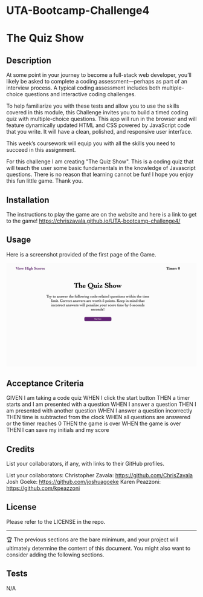 # UTA-Bootcamp-Challenge4

# The Quiz Show 

## Description 
At some point in your journey to become a full-stack web developer, you’ll likely be asked to complete a coding assessment—perhaps as part of an interview process. A typical coding assessment includes both multiple-choice questions and interactive coding challenges.

To help familiarize you with these tests and allow you to use the skills covered in this module, this Challenge invites you to build a timed coding quiz with multiple-choice questions. This app will run in the browser and will feature dynamically updated HTML and CSS powered by JavaScript code that you write. It will have a clean, polished, and responsive user interface.

This week’s coursework will equip you with all the skills you need to succeed in this assignment.

For this challenge I am creating "The Quiz Show". This is a coding quiz that will teach the user some basic fundamentals in the knowledge of Javascript questions. There is no reason that learning cannot be fun! I hope you enjoy this fun little game. Thank you. 

## Installation

The instructions to play the game are on the website and here is a link to get to the game! 
https://chriszavala.github.io/UTA-bootcamp-challenge4/


## Usage

Here is a screenshot provided of the first page of the Game. 

![alt text](./Assets/images/The%20Quiz%20Show.jpg)

## Acceptance Criteria

GIVEN I am taking a code quiz
WHEN I click the start button
THEN a timer starts and I am presented with a question
WHEN I answer a question
THEN I am presented with another question
WHEN I answer a question incorrectly
THEN time is subtracted from the clock
WHEN all questions are answered or the timer reaches 0
THEN the game is over
WHEN the game is over
THEN I can save my initials and my score

## Credits

List your collaborators, if any, with links to their GitHub profiles.

List your collaborators: Christopher Zavala: https://github.com/ChrisZavala 
Josh Goeke: https://github.com/joshuagoeke
Karen Peazzoni: https://github.com/kpeazzoni

## License

Please refer to the LICENSE in the repo.

---

🏆 The previous sections are the bare minimum, and your project will ultimately determine the content of this document. You might also want to consider adding the following sections.

## Tests

N/A
